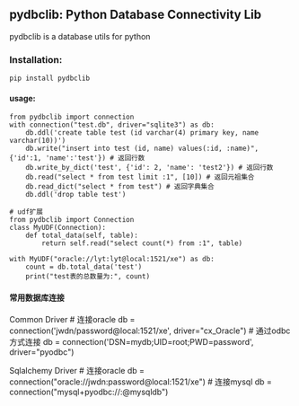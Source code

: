 ## pydbclib: Python Database Connectivity Lib
pydbclib is a database utils for python

### Installation:
    pip install pydbclib

#### usage:

    from pydbclib import connection
    with connection("test.db", driver="sqlite3") as db:
        db.ddl('create table test (id varchar(4) primary key, name varchar(10))')
        db.write("insert into test (id, name) values(:id, :name)", {'id':1, 'name':'test'}) # 返回行数
        db.write_by_dict('test', {'id': 2, 'name': 'test2'}) # 返回行数
        db.read("select * from test limit :1", [10]) # 返回元祖集合
        db.read_dict("select * from test") # 返回字典集合
        db.ddl('drop table test')
    
    # udf扩展
    from pydbclib import Connection  
    class MyUDF(Connection):
        def total_data(self, table):  
            return self.read("select count(*) from :1", table)

    with MyUDF("oracle://lyt:lyt@local:1521/xe") as db:
        count = db.total_data('test')
        print("test表的总数量为:", count)


#### 常用数据库连接
Common Driver
    # 连接oracle
    db = connection('jwdn/password@local:1521/xe', driver="cx_Oracle")
    # 通过odbc方式连接
    db = connection('DSN=mydb;UID=root;PWD=password', driver="pyodbc")

Sqlalchemy Driver
    # 连接oracle
    db = connection("oracle://jwdn:password@local:1521/xe")
    # 连接mysql
    db = connection("mysql+pyodbc://:@mysqldb")
